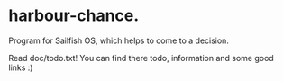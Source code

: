 # harbour-chance.
Program for Sailfish OS, which helps to come to a decision.


Read doc/todo.txt! You can find there todo, information and some good links :)